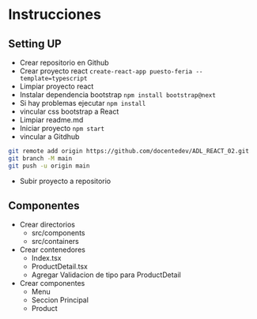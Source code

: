 # Instrucciones

## Setting UP

- Crear repositorio en Github
- Crear proyecto react `create-react-app puesto-feria --template=typescript`
- Limpiar proyecto react
- Instalar dependencia bootstrap `npm install bootstrap@next`
- Si hay problemas ejecutar `npm install`
- vincular css bootstrap a React
- Limpiar readme.md
- Iniciar proyecto `npm start`
- vincular a Gitdhub

```bash
git remote add origin https://github.com/docentedev/ADL_REACT_02.git
git branch -M main
git push -u origin main
```

- Subir proyecto a repositorio

## Componentes

- Crear directorios
  - src/components
  - src/containers
- Crear contenedores
  - Index.tsx
  - ProductDetail.tsx
  - Agregar Validacion de tipo para ProductDetail
- Crear componentes
  - Menu
  - Seccion Principal
  - Product
  